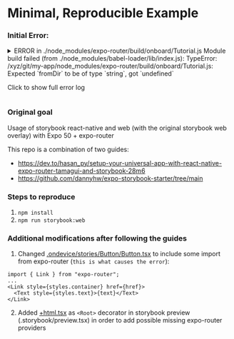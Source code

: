 # Minimal, Reproducible Example

### Initial Error:

<details>
<summary>
ERROR in ./node_modules/expo-router/build/onboard/Tutorial.js
Module build failed (from ./node_modules/babel-loader/lib/index.js):
TypeError: /xyz/git/my-app/node_modules/expo-router/build/onboard/Tutorial.js: Expected `fromDir` to be of type `string`, got `undefined`

Click to show full error log

</summary>

```bash
> my-app@1.0.0 storybook:web
> storybook dev -p 6006

@storybook/cli v8.0.9

WARN The following packages are incompatible with Storybook 8.0.9 as they depend on different major versions of Storybook packages:
WARN - @storybook/addon-ondevice-actions@7.6.18
WARN  Repo: https://storybook.js.org/
WARN - @storybook/addon-ondevice-controls@7.6.18
WARN - @storybook/react-native@7.6.18
WARN  Repo: https://storybook.js.org/
WARN
WARN
WARN Please consider updating your packages or contacting the maintainers for compatibility details.
WARN For more on Storybook 8 compatibility, see the linked GitHub issue:
WARN https://github.com/storybookjs/storybook/issues/26031
info => Starting manager..
info => Starting preview..
info Addon-docs: using MDX3
info => Using implicit CSS loaders
Using @react-native/babel-preset
info => Using default Webpack5 setup
<i> [webpack-dev-middleware] wait until bundle finished
10% building 0/2 entries 3/6 dependencies 0/2 modulesinfo Using tsconfig paths for react-docgen
ERROR in ./node_modules/expo-router/build/onboard/Tutorial.js
Module build failed (from ./node_modules/babel-loader/lib/index.js):
TypeError: ~/my-app/node_modules/expo-router/build/onboard/Tutorial.js: Expected `fromDir` to be of type `string`, got `undefined`
    at resolveFrom (~/my-app/node_modules/resolve-from/index.js:8:9)
    at module.exports (~/my-app/node_modules/resolve-from/index.js:46:47)
    at getExpoRouterAppRoot (~/my-app/node_modules/babel-preset-expo/build/expo-router-plugin.js:14:52)
    at PluginPass.MemberExpression (~/my-app/node_modules/babel-preset-expo/build/expo-router-plugin.js:72:66)
    at newFn (~/my-app/node_modules/@babel/traverse/lib/visitors.js:160:14)
    at NodePath._call (~/my-app/node_modules/@babel/traverse/lib/path/context.js:46:20)
    at NodePath.call (~/my-app/node_modules/@babel/traverse/lib/path/context.js:36:17)
    at NodePath.visit (~/my-app/node_modules/@babel/traverse/lib/path/context.js:82:31)
    at TraversalContext.visitQueue (~/my-app/node_modules/@babel/traverse/lib/context.js:89:16)
    at TraversalContext.visitSingle (~/my-app/node_modules/@babel/traverse/lib/context.js:65:19)
    at TraversalContext.visit (~/my-app/node_modules/@babel/traverse/lib/context.js:112:19)
    at traverseNode (~/my-app/node_modules/@babel/traverse/lib/traverse-node.js:22:17)
    at NodePath.visit (~/my-app/node_modules/@babel/traverse/lib/path/context.js:88:52)
    at TraversalContext.visitQueue (~/my-app/node_modules/@babel/traverse/lib/context.js:89:16)
    at TraversalContext.visitSingle (~/my-app/node_modules/@babel/traverse/lib/context.js:65:19)
    at TraversalContext.visit (~/my-app/node_modules/@babel/traverse/lib/context.js:112:19)
    at traverseNode (~/my-app/node_modules/@babel/traverse/lib/traverse-node.js:22:17)
    at NodePath.visit (~/my-app/node_modules/@babel/traverse/lib/path/context.js:88:52)
    at TraversalContext.visitQueue (~/my-app/node_modules/@babel/traverse/lib/context.js:89:16)
    at TraversalContext.visitMultiple (~/my-app/node_modules/@babel/traverse/lib/context.js:61:17)
    at TraversalContext.visit (~/my-app/node_modules/@babel/traverse/lib/context.js:110:19)
    at traverseNode (~/my-app/node_modules/@babel/traverse/lib/traverse-node.js:22:17)
    at NodePath.visit (~/my-app/node_modules/@babel/traverse/lib/path/context.js:88:52)
    at TraversalContext.visitQueue (~/my-app/node_modules/@babel/traverse/lib/context.js:89:16)
    at TraversalContext.visitMultiple (~/my-app/node_modules/@babel/traverse/lib/context.js:61:17)
    at TraversalContext.visit (~/my-app/node_modules/@babel/traverse/lib/context.js:110:19)
    at traverseNode (~/my-app/node_modules/@babel/traverse/lib/traverse-node.js:22:17)
    at NodePath.visit (~/my-app/node_modules/@babel/traverse/lib/path/context.js:88:52)
    at TraversalContext.visitQueue (~/my-app/node_modules/@babel/traverse/lib/context.js:89:16)
    at TraversalContext.visitSingle (~/my-app/node_modules/@babel/traverse/lib/context.js:65:19)
    at TraversalContext.visit (~/my-app/node_modules/@babel/traverse/lib/context.js:112:19)
    at traverseNode (~/my-app/node_modules/@babel/traverse/lib/traverse-node.js:22:17)
    at traverse (~/my-app/node_modules/@babel/traverse/lib/index.js:52:34)
    at transformFile (~/my-app/node_modules/@babel/core/lib/transformation/index.js:82:31)
    at transformFile.next (<anonymous>)
    at run (~/my-app/node_modules/@babel/core/lib/transformation/index.js:24:12)
    at run.next (<anonymous>)
    at transform (~/my-app/node_modules/@babel/core/lib/transform.js:22:33)
    at transform.next (<anonymous>)
    at step (~/my-app/node_modules/gensync/index.js:261:32)
    at ~/my-app/node_modules/gensync/index.js:273:13
    at async.call.result.err.err (~/my-app/node_modules/gensync/index.js:223:11)
 @ ./node_modules/expo-router/build/ExpoRoot.js 1:3698-3736
 @ ./node_modules/expo-router/build/exports.js 1:2549-2570
 @ ./node_modules/expo-router/build/index.js 1:935-955
 @ ./.ondevice/stories/Button/Button.tsx 1:182-204
 @ ./.ondevice/ lazy ^\.\/.*$ namespace object ./stories/Button/Button.tsx ./stories/Button/Button
 @ ./storybook-stories.js 1:575-611
 @ ./storybook-config-entry.js 1:158-191 1:1944-2076

preview compiled with 1 error
WARN export 'EmptyTabContent' (imported as 'EmptyTabContent') was not found in '@storybook/components' (possible exports: A, ActionBar, AddonPanel, Badge, Bar, Blockquote, Button, ClipboardCode, Code, DL, Div, DocumentWrapper, ErrorFormatter, FlexBar, Form, H1, H2, H3, H4, H5, H6, HR, IconButton, IconButtonSkeleton, Icons, Img, LI, Link, ListItem, Loader, OL, P, Placeholder, Pre, ResetWrapper, ScrollArea, Separator, Spaced, Span, StorybookIcon, StorybookLogo, Symbols, SyntaxHighlighter, TT, TabBar, TabButton, TabWrapper, Table, Tabs, TabsState, TooltipLinkList, TooltipMessage, TooltipNote, UL, WithTooltip, WithTooltipPure, Zoom, codeCommon, components, createCopyToClipboardFunction, getStoryHref, icons, interleaveSeparators, nameSpaceClassNames, resetComponents, withReset)
=> Failed to build the preview
99% end closing watch compilationWARN Force closed preview build
SB_BUILDER-WEBPACK5_0003 (WebpackCompilationError): There were problems when compiling your code with Webpack.
Run Storybook with --debug-webpack for more information.
    at starter (./node_modules/@storybook/builder-webpack5/dist/index.js:1:8088)
    at starter.next (<anonymous>)
    at Module.start (./node_modules/@storybook/builder-webpack5/dist/index.js:1:10083)
    at process.processTicksAndRejections (node:internal/process/task_queues:95:5)

WARN Broken build, fix the error above.
WARN You may need to refresh the browser.
```

</details>

### Original goal

Usage of storybook react-native and web (with the original storybook web overlay) with Expo 50 + expo-router

This repo is a combination of two guides:

- https://dev.to/hasan_py/setup-your-universal-app-with-react-native-expo-router-tamagui-and-storybook-28m6
- https://github.com/dannyhw/expo-storybook-starter/tree/main

### Steps to reproduce

1. `npm install`
2. `npm run storybook:web`

### Additional modifications after following the guides

1. Changed [.ondevice/stories/Button/Button.tsx](.ondevice/stories/Button/Button.tsx) to include some import from expo-router (`this is what causes the error`):

```tsx
import { Link } from "expo-router";
...
<Link style={styles.container} href={href}>
  <Text style={styles.text}>{text}</Text>
</Link>
```

2. Added [+html.tsx](app/+html.tsx) as `<Root>` decorator in storybook preview (.storybook/preview.tsx) in order to add possible missing expo-router providers
